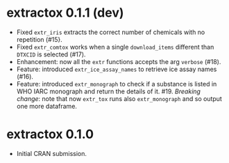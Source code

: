 
# extractox 0.1.1 (dev)

* Fixed `extr_iris` extracts the correct number of chemicals with no repetition (#15}.
* Fixed `extr_comtox` works when a single `download_items` different than `DTXCID` is selected (#17).
* Enhancement: now all the `extr` functions accepts the arg `verbose` (#18). 
* Feature: introduced `extr_ice_assay_names` to retrieve ice assay names  (#16).
* Feature: introduced `extr_monograph` to check if a substance is listed in WHO IARC monograph and return the details of it.
#19. *Breaking change*: note that now `extr_tox` runs also `extr_monograph` and so output one more dataframe.


# extractox 0.1.0

* Initial CRAN submission.
